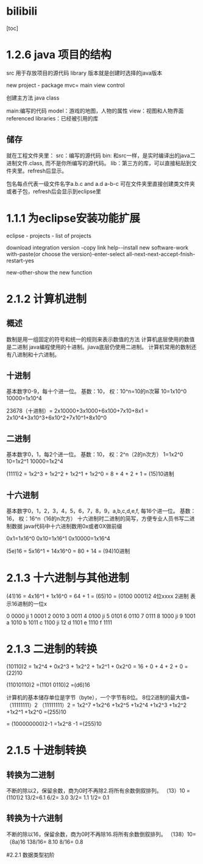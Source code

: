 # bilibili

[toc]

# 1.2.6 java 项目的结构
src 用于存放项目的源代码
library 版本就是创建时选择的java版本

new project - package
mvc= main view control

创建主方法 java class

main:编写的代码
model：游戏的地图，人物的属性
view：视图和人物界面
referenced libraries：已经被引用的库

## 储存
就在工程文件夹里：
src：编写的源代码
bin: 和src一样，是实时编译出的java二进制文件.class, 而不是你所编写的源代码。
lib：第三方的库，可以直接粘贴到文件夹里。refresh后显示。

包名每点代表一级文件名字a.b.c and a.d
a-b-c
可在文件夹里直接创建类文件夹或者子包，refresh后会显示到eclipse里

# 1.1.1 为eclipse安装功能扩展
eclipse - projects - list of projects

download
integration version -copy link
help--install new software-work with-paste(or choose the version)-enter-select all-next-next-accept-fnish-restart-yes

new-other-show the new function



# 2.1.2 计算机进制
## 概述
数制是用一组固定的符号和统一的规则来表示数值的方法
计算机底层使用的数值是二进制
java编程使用的十进制。jiava底层仍使用二进制。
计算机常用的数制还有八进制和十六进制。

## 十进制
基本数字0-9，每十个进一位。
基数：10，
权：10^n=10的n次幂
10=1x10^0
10000=1x10^4

23678（十进制）= 2x10000+3x1000+6x100+7x10+8x1
             = 2x10^4+3x10^3+6x10^2+7x10^1+8x10^0

## 二进制
基本数字0，1，每2个进一位。
基数：10，
权：2^n（2的n次方）
1=1x2^0
10=1x2^1
10000=1x2^4

(1111)2 = 1x2^3 + 1x2^2 + 1x2^1 + 1x2^0
        = 8 + 4 + 2 + 1
        = (15)10进制

## 十六进制
基本数字0，1，2，3，4，5，6，7，8，9，a,b,c,d,e,f,
每16个进一位。
基数：16，
权：16^n（16的n次方）
十六进制时二进制的简写，方便专业人员书写二进制数据
java代码中十六进制数用0x或者0X做前缀

0x1=1x16^0
0x10=1x16^1
0x10000=1x16^4

(5e)16 = 5x16^1 + 14x16^0
       = 80 + 14
       = (94)10进制

# 2.1.3 十六进制与其他进制
(41)16 = 4x16^1 + 1x16^0 = 64 + 1 = (65)10
       = (0100 0001)2
       4位xxxx 2进制 表示16进制的一位x

0 0000 ji
1 0001
2 0010
3 0011
4 0100 ji
5 0101
6 0110
7 0111
8 1000 ji
9 1001
a 1010
b 1011
c 1100 ji 12
d 1101
e 1110
f 1111

# 2.1.3 二进制的转换
(10110)2
= 1x2^4 + 0x2^3 + 1x2^2 + 1x2^1 + 0x2^0
= 16 + 0 + 4 + 2 + 0
= (22)10

(11010110)2
=(1101 0110)2
=(d6)16

计算机的基本储存单位是字节（byte），一个字节有8位。
8位2进制的最大值=（11111111）2
（11111111）2
= 1x2^7 +1x2^6 +1x2^5 +1x2^4 +1x2^3 +1x2^2 +1x2^1 +1x2^0
=(255)10

= (100000000)2-1
=1x2^8 -1
=(255)10

# 2.1.5 十进制转换
## 转换为二进制
不断的除以2，保留余数，商为0时不再除2.将所有余数倒叙排列。
（13）10 = (1101)2
13/2=6.1
6/2= 3.0
3/2= 1.1
1/2= 0.1
## 转换为十六进制
不断的除以16，保留余数，商为0时不再除16.将所有余数倒叙排列。
（138）10=（8a)16
138/16= 8.10
8/16=  0.8



#2.2.1 数据类型初阶
